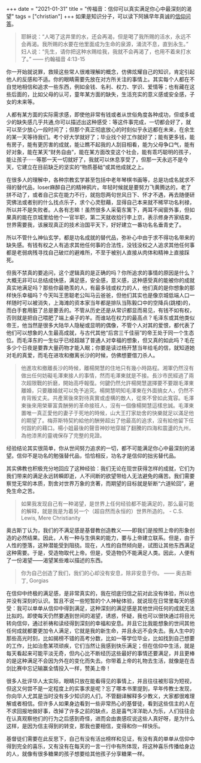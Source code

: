 +++ 
date = "2021-01-31"
title = "传福音：信仰可以真实满足你心中最深刻的渴望"
tags = ["christian"]
+++
如果是知识分子，可以读下阿姨早年真诚的[信仰问答](https://liuzhongjing.medium.com/%E9%97%9C%E6%96%BC%E4%BF%A1%E4%BB%B0%E7%9A%84%E8%8B%A5%E5%B9%B2%E7%AD%94%E5%95%8F-e64ab8c645d)。

> 耶稣说：“人喝了这井里的水，还会再渴，但是喝了我所赐的活水，永远不会再渴。我所赐的水要在他里面成为生命的泉源，涌流不息，直到永生。” 妇人说：“先生，请你把这种水赐给我，我就不会再渴了，也用不着来打水了。”  —— 约翰福音 4:13-15

你一开始就说罪，救赎这些常人很难理解的概念，仿佛炫耀自己的知识，肯定引起他人的反感和不适。你的眼睛需要先放在对方所关注的事情上。其实每个人都在不自觉地相信和追求一些东西，例如金钱、名利、权力、学识、爱情等；也有藏在这些后面的，比如父母的认可，童年某方面的缺失，生活充实的意义感或安全感，子女的未来等。

人都有某方面的实际需求感，即使他非常有钱或者从世俗角度各种成功，但或多或少的缺失感几乎共通,你可以描述出这种感受：等这件事完成，一切都会好了，就可以至少放心一段时间了；但那个真正彻底放心的时刻似乎永远都在未来，在余生的某一天等待我们。考个好大学就好了；毕业找个好工作就好了；能有更多钱，能有房子，能有更厉害的成就，能让瞧不起我的人刮目相看，能为父母争口气，能有好对象，能在某天“财务自由”，能在某方面改变这个社会，能有乖巧聪明的孩子，能让孩子······等那一天一切就好了，我就可以休息享受了，但那一天永远不是今天，它建立在目前缺乏的坚实的“物质基础”或其他成就之上。

在很多人的理解中，各种宗教玄学甚至包括中老年琴棋书画等，总是功成名就求不得的替代品，loser麻醉自己的精神鸦片。年轻时候就是要努力飞黄腾达的，老了拼不动了，或者自己实在能力不行，就抱怨两句世风日下、怀才不遇，再去随便研究佛法或者别的什么找点乐子，求个心灵慰藉，显得自己本来就不稀罕功名利禄，所以并不是失败者。人各有志嘛！虽然很多人采菊东篱下，两耳不闻窗外事，但如果真的能在京城里给他个一官半职，第二天就收拾行李上京，表示修身齐家结束，世界需要我，该展现真正的技术治国平天下，好好建立一番功名名垂青史了。

所以不管什么神仙玄学，都是功名成就的替代品，弥补心中由于求不得功名带来的缺失感。有钱有权之人有追求其他任何事的合法性，没钱没权之人追求其他任何事都是老弱病残寻找自己破烂的避难所，不至于被别人直接从肉体和精神上直接踩死。

但我不禁真的要追问，这个逻辑真的是正确的吗？你所追求的事情的原因是什么？大概无非可以总结成快感，满足感，安全感，意义感，这种感受真的能被你的成就真实地满足吗？那些你最艳羡的人，有最多钱或权力的人，他们真的是你想象的那样快乐幸福吗？今天叫王思聪老公叫马云爸爸，但他们其实也是像京城低端人口一样随时可以被消失，上海滩的资本家当年都是排队当陈毅口中的空降兵(跳楼)的，而白手套用脏了总是要丢的。不管从历史还是从常识都显而易见，有钱不如有权，否则就是把自己喂肥了端上桌子的羊。而谁站在权力的最高点？毛泽东或其他类似帝王，他当然是很多大陆华人隐秘或显明的偶像，不管个人对其的爱恨，都代表了他们可以想象的人生最高成就，与古代其他“后宫三千佳丽”的帝王处于同一个生态位。而毛泽东的一生似乎已经超越了普通人对幸福的想象，但又真的如此吗？毛在多少个日夜是要靠大量药物才能入眠；你要是读过杨开慧当年给毛的信，就知道她对毛的真爱，而毛在进攻和撤离长沙的时候，仿佛想要借刀杀人。

> 他進攻和撤離長沙的時候，離楊開慧的住地只有幾小時路程。湘軍仍然沒有做出任何妨礙毛澤東接人的事情，然而毛澤東就是不接。長沙市民經過了兩次超限戰的折磨，開始高呼報復。何鍵仍然允許楊開慧選擇要不要跟毛澤東離婚，只要離婚就可以免予追究。楊開慧明知毛澤東在外面搞女人，仍然不肯背叛丈夫。共產黨後來對待真實或虛構的敵人，從來不曾如此寬容。毛澤東後來用榮華富貴酬勞的革命接班人，沒有一個像楊開慧這樣忠誠。毛澤東置唯一真正愛他的妻子于死地的時候，山大王打家劫舍的快樂就足以滿足他的期望了。梅菲斯特契約給他的酬勞超出了他最高的追求，沒有給他留下任何毀約的藉口。楊小姐最後的聲音神妙地穿越了翻騰的四海和震盪的九州，為他漆黑的靈魂保存了完整的見證。

经验结论其实很简单，你从世间努力追求的一切，都不可能满足你心中最深刻的渴望。信仰不是功名的勉强替代品，恰恰相反，功名才是信仰的拙劣替代品。

其实佛教也积极充分地回应了这种经验：我们无论在现世获得怎样的成就，它们为我们带来的满足永远转瞬即逝，人不间断的欲望带给人无法避免的痛苦。我们需要察觉无常的本质，割舍对世界万象的贪著，而期望的目标就是斩断“六道轮回”，避免生命之苦。

> 如果我发现自己有一种渴望，是世界上任何经验都不能满足的，那么最可能的解释，就是我是为着另一个（超自然而永恒的）世界所造的。 - C.S. Lewis, Mere Christianity

奥古斯丁认为，我们的不满足感是基督教创造教义——即我们是按照上帝的形象创造的必然结果。因此，人有一种与生俱来的能力，要与上帝建立联系。但是，由于人性的堕落，这种潜能受到阻挠。现在，人性的自然倾向是，试图让其他东西满足这种需要。于是，受造物取代上帝。但是，受造物仍不能满足人类。因此，人便有了一份渴望——渴望某些难以描述的东西。

> 你为自己创造了我们，我们的心却没有安息，除非安息于你。 —— 奥古斯丁, Gorgias

在信仰中终极的满足感，是非常真实的，我在彻底归信之前对此没有体验，所以也并没有深刻的认识。暂且不说一些短暂的个人神秘体验，就说现在日常里每天的感受：我可以单单从信仰中得到满足，这种深刻的满足感是其他世间任何的成就无法比拟的。即使每天仍然要遇到世间的渴望，诱惑，怀疑，我也可以很快通过将目光转向信仰，通过祈祷和读经得到深刻的幸福和安息。并且它比我能想象的世间其他任何成就都要更加令人满足，它就是我的新生命，并且永远不会失去。我人生中的那些高光时刻，比如揭榜不错的高考分数，比如一等学位毕业，比如找到自己想要的工作，比如治愈某项顽疾，它们当然让我感到快乐满足；但在信仰中生活，就是每天看起来可能平淡无奇，但内心比不断经历这些最好的事情还要满足，并且更棒的是这种满足不会因为外在的变化而失去。你带着上帝的礼物去生活，就像是在击剑比赛中忘记输赢全情投入一样，赞美上帝！

很多人批评华人太实际，眼睛只放在能看得见的事情上，并且往往被形容为短视，但这又何尝不是一定程度上的实事求是呢？忘了哪本书里提到，早年传教士发现，你向华人尤其是当时没有多少知识的人们，不管翻译解释多少教义，大家都很难理解或者相信。但许多人如果身边看到一些非常热心的基督徒，看到这些信主的人在不求回报地做好事，改掉了许多之前的缺点，总是喜气洋洋助人为乐，人们往往会在认真观察他们的行为之后感到奇怪，进而会由衷感叹说这些人真好呀，是为什么这样，是因为信主得到的转变，那我也要相信，变得和你一样快乐。

基督徒们需要在此反思下，自己有没有活出榜样和见证，有没有真的单单从信仰中得到完全的喜乐，又有没有在每天的一言一行中有所体现，将这种喜乐传播给身边的人，就像有很多糖果的孩子想要给其他孩子分享糖果一样。






